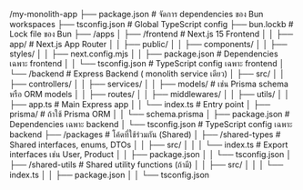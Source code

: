 /my-monolith-app
├── package.json          # จัดการ dependencies ของ Bun workspaces
├── tsconfig.json         # Global TypeScript config
├── bun.lockb             # Lock file ของ Bun
├── /apps
│   ├── /frontend         # Next.js 15 Frontend
│   │   ├── app/          # Next.js App Router
│   │   ├── public/
│   │   ├── components/
│   │   ├── styles/
│   │   ├── next.config.mjs
│   │   ├── package.json  # Dependencies เฉพาะ frontend
│   │   └── tsconfig.json # TypeScript config เฉพาะ frontend
│   └── /backend          # Express Backend ( monolith service เดียว)
│       ├── src/
│       │   ├── controllers/
│       │   ├── services/
│       │   ├── models/   # เช่น Prisma schema หรือ ORM models
│       │   ├── routes/
│       │   ├── middlewares/
│       │   ├── utils/
│       │   ├── app.ts    # Main Express app
│       │   └── index.ts  # Entry point
│       ├── prisma/       # ถ้าใช้ Prisma ORM
│       │   └── schema.prisma
│       ├── package.json  # Dependencies เฉพาะ backend
│       └── tsconfig.json # TypeScript config เฉพาะ backend
├── /packages             # โค้ดที่ใช้ร่วมกัน (Shared)
│   ├── /shared-types     # Shared interfaces, enums, DTOs
│   │   ├── src/
│   │   │   └── index.ts  # Export interfaces เช่น User, Product
│   │   ├── package.json
│   │   └── tsconfig.json
│   ├── /shared-utils     # Shared utility functions (ถ้ามี)
│   │   ├── src/
│   │   │   └── index.ts
│   │   ├── package.json
│   │   └── tsconfig.json